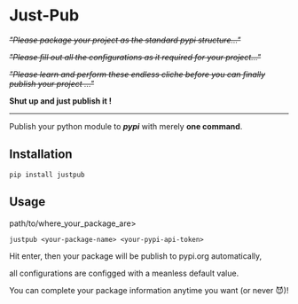 # Just-Pub
~~*"Please package your project as the standard pypi structure..."*~~

~~*"Please fill out all the configurations as it required for your project..."*~~

~~*"Please learn and perform these endless cliche before you can finally publish your project ..."*~~

**Shut up and just publish it !**

---

Publish your python module to ***pypi*** with merely **one command**. 

## Installation
```
pip install justpub
```

## Usage
path/to/where_your_package_are>
```
justpub <your-package-name> <your-pypi-api-token>
```

Hit enter, then your package will be publish to pypi.org automatically, 

all configurations are configged with a meanless default value.

You can complete your package information anytime you want (or never 😈)!
